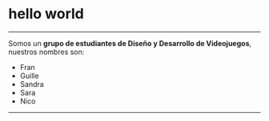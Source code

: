 # hello world
---

Somos un **grupo de estudiantes de Diseño y Desarrollo de Videojuegos**, nuestros nombres son:
- Fran
- Guille
- Sandra
- Sara
- Nico

---

